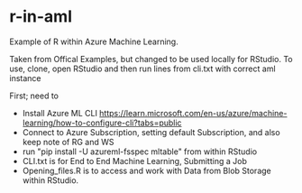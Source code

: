 # r-in-aml
Example of R within Azure Machine Learning.

Taken from Offical Examples, but changed to be used locally for RStudio.
To use, clone, open RStudio and then run lines from cli.txt with correct aml instance

First; need to
  - Install Azure ML CLI https://learn.microsoft.com/en-us/azure/machine-learning/how-to-configure-cli?tabs=public
  - Connect to Azure Subscription, setting default Subscription, and also keep note of RG and WS
  - run "pip install -U azureml-fsspec mltable" from within RStudio
  - CLI.txt is for End to End Machine Learning, Submitting a Job
  - Opening_files.R is to access and work with Data from Blob Storage within RStudio.
